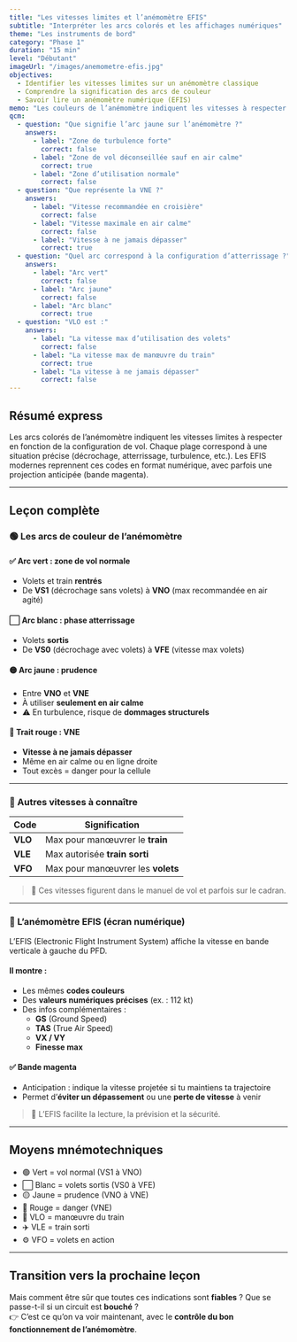 ```yaml
---
title: "Les vitesses limites et l’anémomètre EFIS"
subtitle: "Interpréter les arcs colorés et les affichages numériques"
theme: "Les instruments de bord"
category: "Phase 1"
duration: "15 min"
level: "Débutant"
imageUrl: "/images/anemometre-efis.jpg"
objectives:
  - Identifier les vitesses limites sur un anémomètre classique
  - Comprendre la signification des arcs de couleur
  - Savoir lire un anémomètre numérique (EFIS)
memo: "Les couleurs de l’anémomètre indiquent les vitesses à respecter selon la phase de vol. La VNE (trait rouge) ne doit jamais être dépassée."
qcm:
  - question: "Que signifie l’arc jaune sur l’anémomètre ?"
    answers:
      - label: "Zone de turbulence forte"
        correct: false
      - label: "Zone de vol déconseillée sauf en air calme"
        correct: true
      - label: "Zone d’utilisation normale"
        correct: false
  - question: "Que représente la VNE ?"
    answers:
      - label: "Vitesse recommandée en croisière"
        correct: false
      - label: "Vitesse maximale en air calme"
        correct: false
      - label: "Vitesse à ne jamais dépasser"
        correct: true
  - question: "Quel arc correspond à la configuration d’atterrissage ?"
    answers:
      - label: "Arc vert"
        correct: false
      - label: "Arc jaune"
        correct: false
      - label: "Arc blanc"
        correct: true
  - question: "VLO est :"
    answers:
      - label: "La vitesse max d’utilisation des volets"
        correct: false
      - label: "La vitesse max de manœuvre du train"
        correct: true
      - label: "La vitesse à ne jamais dépasser"
        correct: false
---
```


## Résumé express

Les arcs colorés de l’anémomètre indiquent les vitesses limites à respecter en fonction de la configuration de vol. Chaque plage correspond à une situation précise (décrochage, atterrissage, turbulence, etc.). Les EFIS modernes reprennent ces codes en format numérique, avec parfois une projection anticipée (bande magenta).

---

## Leçon complète

### 🟢 Les arcs de couleur de l’anémomètre

#### ✅ Arc vert : zone de vol normale

- Volets et train **rentrés**
- De **VS1** (décrochage sans volets) à **VNO** (max recommandée en air agité)

#### ⬜ Arc blanc : phase atterrissage

- Volets **sortis**
- De **VS0** (décrochage avec volets) à **VFE** (vitesse max volets)

#### 🟡 Arc jaune : prudence

- Entre **VNO** et **VNE**
- À utiliser **seulement en air calme**
- ⚠️ En turbulence, risque de **dommages structurels**

#### 🔴 Trait rouge : VNE

- **Vitesse à ne jamais dépasser**
- Même en air calme ou en ligne droite
- Tout excès = danger pour la cellule

---

### 🧾 Autres vitesses à connaître

| Code    | Signification                     |
| ------- | --------------------------------- |
| **VLO** | Max pour manœuvrer le **train**   |
| **VLE** | Max autorisée **train sorti**     |
| **VFO** | Max pour manœuvrer les **volets** |

> 📘 Ces vitesses figurent dans le manuel de vol et parfois sur le cadran.

---

### 🧭 L’anémomètre EFIS (écran numérique)

L’EFIS (Electronic Flight Instrument System) affiche la vitesse en bande verticale à gauche du PFD.

#### Il montre :

- Les mêmes **codes couleurs**
- Des **valeurs numériques précises** (ex. : 112 kt)
- Des infos complémentaires :
  - **GS** (Ground Speed)
  - **TAS** (True Air Speed)
  - **VX / VY**
  - **Finesse max**

#### ✅ Bande magenta

- Anticipation : indique la vitesse projetée si tu maintiens ta trajectoire
- Permet d’**éviter un dépassement** ou une **perte de vitesse** à venir

> 🧠 L’EFIS facilite la lecture, la prévision et la sécurité.

---

## Moyens mnémotechniques

- 🟢 Vert = vol normal (VS1 à VNO)
- ⬜ Blanc = volets sortis (VS0 à VFE)
- 🟡 Jaune = prudence (VNO à VNE)
- 🔴 Rouge = danger (VNE)
- 🛬 VLO = manœuvre du train
- ✈️ VLE = train sorti
- ⚙️ VFO = volets en action

---

## Transition vers la prochaine leçon

Mais comment être sûr que toutes ces indications sont **fiables** ? Que se passe-t-il si un circuit est **bouché** ?  
👉 C’est ce qu’on va voir maintenant, avec le **contrôle du bon fonctionnement de l’anémomètre**.
